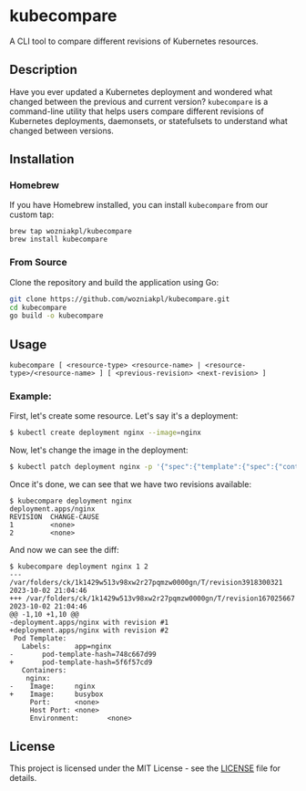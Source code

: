 # kubecompare

A CLI tool to compare different revisions of Kubernetes resources.

## Description

Have you ever updated a Kubernetes deployment and wondered what changed between the previous and current version? `kubecompare` is a command-line utility that helps users compare different revisions of Kubernetes deployments, daemonsets, or statefulsets to understand what changed between versions.

## Installation

### Homebrew

If you have Homebrew installed, you can install `kubecompare` from our custom tap:

```
brew tap wozniakpl/kubecompare
brew install kubecompare
```

### From Source

Clone the repository and build the application using Go:

```bash
git clone https://github.com/wozniakpl/kubecompare.git
cd kubecompare
go build -o kubecompare
```

## Usage

```
kubecompare [ <resource-type> <resource-name> | <resource-type>/<resource-name> ] [ <previous-revision> <next-revision> ]
```

### Example:

First, let's create some resource. Let's say it's a deployment:

```bash
$ kubectl create deployment nginx --image=nginx
```

Now, let's change the image in the deployment:

```bash
$ kubectl patch deployment nginx -p '{"spec":{"template":{"spec":{"containers":[{"name":"nginx","image":"busybox"}]}}}}'
```

Once it's done, we can see that we have two revisions available:

```
$ kubecompare deployment nginx
deployment.apps/nginx
REVISION  CHANGE-CAUSE
1         <none>
2         <none>
```

And now we can see the diff:

```
$ kubecompare deployment nginx 1 2
--- /var/folders/ck/1k1429w513v98xw2r27pqmzw0000gn/T/revision3918300321 2023-10-02 21:04:46
+++ /var/folders/ck/1k1429w513v98xw2r27pqmzw0000gn/T/revision167025667  2023-10-02 21:04:46
@@ -1,10 +1,10 @@
-deployment.apps/nginx with revision #1
+deployment.apps/nginx with revision #2
 Pod Template:
   Labels:      app=nginx
-       pod-template-hash=748c667d99
+       pod-template-hash=5f6f57cd9
   Containers:
    nginx:
-    Image:     nginx
+    Image:     busybox
     Port:      <none>
     Host Port: <none>
     Environment:       <none>
```


## License

This project is licensed under the MIT License - see the [LICENSE](LICENSE.md) file for details.
